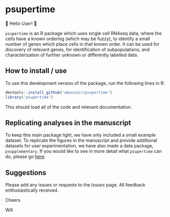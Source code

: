 # psupertime

:wave: Hello User! :wave:

`psupertime` is an R package which uses single cell RNAseq data, where the cells have a known ordering (which may be fuzzy), to identify a small number of genes which place cells in that known order. It can be used for discovery of relevant genes, for identification of subpopulations, and characterization of further unknown or differently labelled data.


## How to install / use

To use this development version of the package, run the following lines in R:
```R
devtools::install_github('wmacnair/psupertime')
library('psupertime')
```

This should load all of the code and relevant documentation. 

## Replicating analyses in the manuscript

To keep this main package light, we have only included a small example dataset. To replicate the figures in the manuscript and provide additional datasets for user experimentation, we have also made a data package, `psupplementary`. If you would like to see in more detail what `psupertime` can do, please go [here](https://github.com/wmacnair/psupplementary).


## Suggestions

Please add any issues or requests to the _Issues_ page. All feedback enthusiastically received.

Cheers

Will
